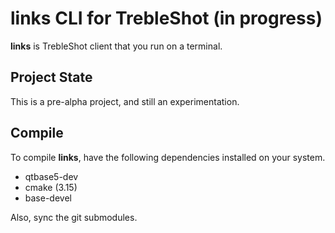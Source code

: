 # links CLI for TrebleShot (in progress)

**links** is TrebleShot client that you run on a terminal.

## Project State

This is a pre-alpha project, and still an experimentation.

## Compile

To compile **links**, have the following dependencies installed on your system.

* qtbase5-dev
* cmake (3.15)
* base-devel

Also, sync the git submodules.